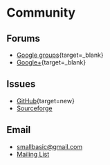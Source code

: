 # Community

## Forums
- [Google groups](https://groups.google.com/forum/#!forum/sbasic){target=_blank}
- [Google+](https://plus.google.com/communities/108008143866282026044){target=_blank}

## Issues
- [GitHub](https://github.com/smallbasic/SmallBASIC/issues){target=new}
- [Sourceforge](https://sourceforge.net/p/smallbasic/_list/tickets?source=navbar)

## Email
- [smallbasic@gmail.com](mailto:smallbasic@gmail.com)
- [Mailing List](https://sourceforge.net/projects/smallbasic/lists/smallbasic-public)
